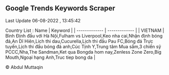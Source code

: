 

## Google Trends Keywords Scraper 
 
Last Update 06-08-2022 , 13:45:42

Country List :
 Name  | Keyword |
| ------------- | ------------- |
| VIETNAM | Bình Định đấu với Hà Nội,Fulham vs Liverpool,Keo nha cai,Nhận định bóng đá,An Dĩ Hiên,Lich thi dau,Cucurella,Lịch thi đấu Pau FC,Bóng đá Trực tuyến,Lịch thi đấu bóng đá anh,Cúc Tịnh Y,Trung tâm Mua sắm,3 chiến sỹ PCCC,Nha,The Sandman,Ket qua Bongda hom nay,Zenless Zone Zero,Big Mouth,Ngoại hạng Anh,Truc tiep bong da |



© Abdul Muttaqin 
